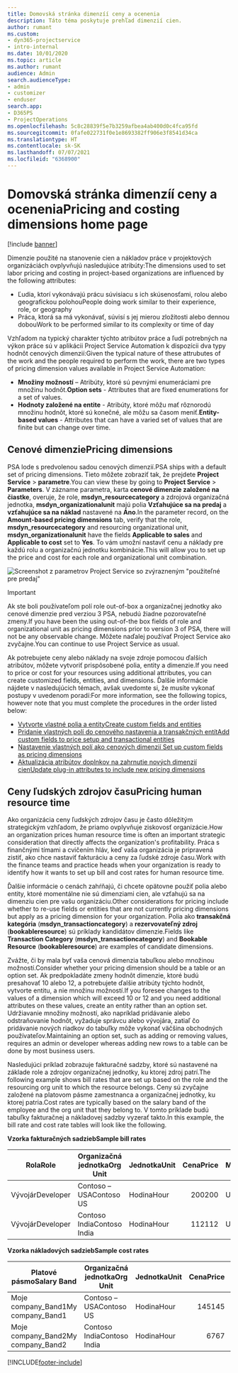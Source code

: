 ```yaml
---
title: Domovská stránka dimenzíí ceny a ocenenia
description: Táto téma poskytuje prehľad dimenzií cien.
author: rumant
ms.custom:
- dyn365-projectservice
- intro-internal
ms.date: 10/01/2020
ms.topic: article
ms.author: rumant
audience: Admin
search.audienceType:
- admin
- customizer
- enduser
search.app:
- D365PS
- ProjectOperations
ms.openlocfilehash: 5c8c28839f5e7b3259afbea4ab400d0c4fca95fd
ms.sourcegitcommit: 0fafe022731f0e1e8693382ff906e3f8541d34ca
ms.translationtype: HT
ms.contentlocale: sk-SK
ms.lasthandoff: 07/07/2021
ms.locfileid: "6368900"
---
```

# <a name="pricing-and-costing-dimensions-home-page"></a><span data-ttu-id="91a74-103">Domovská stránka dimenzíí ceny a ocenenia</span><span class="sxs-lookup"><span data-stu-id="91a74-103">Pricing and costing dimensions home page</span></span>

[!include [banner](../includes/psa-now-project-operations.md)]

<span data-ttu-id="91a74-104">Dimenzie použité na stanovenie cien a nákladov práce v projektových organizáciách ovplyvňujú nasledujúce atribúty:</span><span class="sxs-lookup"><span data-stu-id="91a74-104">The dimensions used to set labor pricing and costing in project-based organizations are influenced by the following attributes:</span></span>

- <span data-ttu-id="91a74-105">Ľudia, ktorí vykonávajú prácu súvisiacu s ich skúsenosťami, rolou alebo geografickou polohou</span><span class="sxs-lookup"><span data-stu-id="91a74-105">People doing work similar to their experience, role, or geography</span></span>
- <span data-ttu-id="91a74-106">Práca, ktorá sa má vykonávať, súvisí s jej mierou zložitosti alebo dennou dobou</span><span class="sxs-lookup"><span data-stu-id="91a74-106">Work to be performed similar to its complexity or time of day</span></span>

<span data-ttu-id="91a74-107">Vzhľadom na typický charakter týchto atribútov práce a ľudí potrebných na výkon práce sú v aplikácii Project Service Automation k dispozícii dva typy hodnôt cenových dimenzií:</span><span class="sxs-lookup"><span data-stu-id="91a74-107">Given the typical nature of these attrubutes of the work and the people required to perform the work, there are two types of pricing dimension values available in Project Service Automation:</span></span> 

- <span data-ttu-id="91a74-108">**Množiny možností** – Atribúty, ktoré sú pevnými enumeráciami pre množinu hodnôt.</span><span class="sxs-lookup"><span data-stu-id="91a74-108">**Option sets** - Attributes that are fixed enumerations for a set of values.</span></span>
- <span data-ttu-id="91a74-109">**Hodnoty založené na entite** - Atribúty, ktoré môžu mať rôznorodú množinu hodnôt, ktoré sú konečné, ale môžu sa časom meniť.</span><span class="sxs-lookup"><span data-stu-id="91a74-109">**Entity-based values** - Attributes that can have a varied set of values that are finite but can change over time.</span></span>

## <a name="pricing-dimensions"></a><span data-ttu-id="91a74-110">Cenové dimenzie</span><span class="sxs-lookup"><span data-stu-id="91a74-110">Pricing dimensions</span></span>

<span data-ttu-id="91a74-111">PSA lode s predvolenou sadou cenových dimenzií.</span><span class="sxs-lookup"><span data-stu-id="91a74-111">PSA ships with a default set of pricing dimensions.</span></span> <span data-ttu-id="91a74-112">Tieto môžete zobraziť tak, že prejdete **Project Service** > **parametre**.</span><span class="sxs-lookup"><span data-stu-id="91a74-112">You can view these by going to **Project Service** > **Parameters**.</span></span> <span data-ttu-id="91a74-113">V zázname parametra, karta **cenové dimenzie založené na čiastke**, overuje, že role, **msdyn_resourcecategory** a zdrojová organizačná jednotka, **msdyn_organizationalunit** majú polia **Vzťahujúce sa na predaj** a **vzťahujúce sa na náklad** nastavené na **Áno**.</span><span class="sxs-lookup"><span data-stu-id="91a74-113">In the parameter record, on the **Amount-based pricing dimensions** tab, verify that the role, **msdyn_resourcecategory** and resourcing organizational unit, **msdyn_organizationalunit** have the fields **Applicable to sales** and **Applicable to cost** set to **Yes**.</span></span> <span data-ttu-id="91a74-114">To vám umožní nastaviť cenu a náklady pre každú rolu a organizačnú jednotku kombinácie.</span><span class="sxs-lookup"><span data-stu-id="91a74-114">This will allow you to set up the price and cost for each role and organizational unit combination.</span></span>

![Screenshot z parametrov Project Service so zvýrazneným "použiteľné pre predaj"](media/PS-OOB-parameters.png)

> [!IMPORTANT]
> <span data-ttu-id="91a74-116">Ak ste boli používateľom polí role out-of-box a organizačnej jednotky ako cenové dimenzie pred verziou 3 PSA, nebudú žiadne pozorovateľné zmeny.</span><span class="sxs-lookup"><span data-stu-id="91a74-116">If you have been the using out-of-the box fields of role and organizational unit as pricing dimensions prior to version 3 of PSA, there will not be any observable change.</span></span> <span data-ttu-id="91a74-117">Môžete naďalej používať Project Service ako zvyčajne.</span><span class="sxs-lookup"><span data-stu-id="91a74-117">You can continue to use Project Service as usual.</span></span> 

<span data-ttu-id="91a74-118">Ak potrebujete ceny alebo náklady na svoje zdroje pomocou ďalších atribútov, môžete vytvoriť prispôsobené polia, entity a dimenzie.</span><span class="sxs-lookup"><span data-stu-id="91a74-118">If you need to price or cost for your resources using additional attributes, you can create customized fields, entities, and dimensions.</span></span> <span data-ttu-id="91a74-119">Ďalšie informácie nájdete v nasledujúcich témach, avšak uvedomte si, že musíte vykonať postupy v uvedenom poradí:</span><span class="sxs-lookup"><span data-stu-id="91a74-119">For more information, see the following topics, however note that you must complete the procedures in the order listed below:</span></span>

- [<span data-ttu-id="91a74-120">Vytvorte vlastné polia a entity</span><span class="sxs-lookup"><span data-stu-id="91a74-120">Create custom fields and entities</span></span>](create-custom-fields-entities.md)
- [<span data-ttu-id="91a74-121">Pridanie vlastných polí do cenového nastavenia a transakčných entít</span><span class="sxs-lookup"><span data-stu-id="91a74-121">Add custom fields to price setup and transactional entities</span></span>](field-references.md)
- [<span data-ttu-id="91a74-122">Nastavenie vlastných polí ako cenových dimenzií </span><span class="sxs-lookup"><span data-stu-id="91a74-122">Set up custom fields as pricing dimensions</span></span>](set-up-pricing-dimensions.md)
- [<span data-ttu-id="91a74-123">Aktualizácia atribútov doplnkov na zahrnutie nových dimenzií cien</span><span class="sxs-lookup"><span data-stu-id="91a74-123">Update plug-in attributes to include new pricing dimensions</span></span>](update-plug-in-attributes.md)

## <a name="pricing-human-resource-time"></a><span data-ttu-id="91a74-124">Ceny ľudských zdrojov času</span><span class="sxs-lookup"><span data-stu-id="91a74-124">Pricing human resource time</span></span>
<span data-ttu-id="91a74-125">Ako organizácia ceny ľudských zdrojov času je často dôležitým strategickým vzhľadom, že priamo ovplyvňuje ziskovosť organizácie.</span><span class="sxs-lookup"><span data-stu-id="91a74-125">How an organization prices human resource time is often an important strategic consideration that directly affects the organization's profitability.</span></span> <span data-ttu-id="91a74-126">Práca s finančnými tímami a cvičením hláv, keď vaša organizácia je pripravená zistiť, ako chce nastaviť fakturáciu a ceny za ľudské zdroje času.</span><span class="sxs-lookup"><span data-stu-id="91a74-126">Work with the finance teams and practice heads when your organization is ready to identify how it wants to set up bill and cost rates for human resource time.</span></span>

<span data-ttu-id="91a74-127">Ďalšie informácie o cenách zahŕňajú, či chcete opätovne použiť polia alebo entity, ktoré momentálne nie sú dimenziami cien, ale vzťahujú sa na dimenziu cien pre vašu organizáciu.</span><span class="sxs-lookup"><span data-stu-id="91a74-127">Other considerations for pricing include whether to re-use fields or entities that are not currently pricing dimensions but apply as a pricing dimension for your organization.</span></span> <span data-ttu-id="91a74-128">Polia ako **transakčná kategória** (**msdyn_transactioncategory**) a **rezervovateľný zdroj** (**bookableresource**) sú príklady kandidátov dimenzie.</span><span class="sxs-lookup"><span data-stu-id="91a74-128">Fields like **Transaction Category** (**msdyn_transactioncategory**) and **Bookable Resource** (**bookableresource**) are examples of candidate dimensions.</span></span> 

<span data-ttu-id="91a74-129">Zvážte, či by mala byť vaša cenová dimenzia tabuľkou alebo množinou možností.</span><span class="sxs-lookup"><span data-stu-id="91a74-129">Consider whether your pricing dimension should be a table or an option set.</span></span> <span data-ttu-id="91a74-130">Ak predpokladáte zmeny hodnôt dimenzie, ktoré budú presahovať 10 alebo 12, a potrebujete ďalšie atribúty týchto hodnôt, vytvorte entitu, a nie množinu možností.</span><span class="sxs-lookup"><span data-stu-id="91a74-130">If you foresee changes to the values of a dimension which will exceed 10 or 12 and you need additional attributes on these values, create an entity rather than an option set.</span></span> <span data-ttu-id="91a74-131">Udržiavanie množiny možností, ako napríklad pridávanie alebo odstraňovanie hodnôt, vyžaduje správcu alebo vývojára, zatiaľ čo pridávanie nových riadkov do tabuľky môže vykonať väčšina obchodných používateľov.</span><span class="sxs-lookup"><span data-stu-id="91a74-131">Maintaining an option set, such as adding or removing values, requires an admin or developer whereas adding new rows to a table can be done by most business users.</span></span>

<span data-ttu-id="91a74-132">Nasledujúci príklad zobrazuje fakturačné sadzby, ktoré sú nastavené na základe role a zdrojov organizačnej jednotky, ku ktorej zdroj patrí.</span><span class="sxs-lookup"><span data-stu-id="91a74-132">The following example shows bill rates that are set up based on the role and the resourcing org unit to which the resource belongs.</span></span> <span data-ttu-id="91a74-133">Ceny sú zvyčajne založené na platovom pásme zamestnanca a organizačnej jednotky, ku ktorej patria.</span><span class="sxs-lookup"><span data-stu-id="91a74-133">Cost rates are typically based on the salary band of the employee and the org unit that they belong to.</span></span> <span data-ttu-id="91a74-134">V tomto príklade budú tabuľky fakturačnej a nákladovej sadzby vyzerať takto.</span><span class="sxs-lookup"><span data-stu-id="91a74-134">In this example, the bill rate and cost rate tables will look like the following.</span></span>

<span data-ttu-id="91a74-135">**Vzorka fakturačných sadzieb**</span><span class="sxs-lookup"><span data-stu-id="91a74-135">**Sample bill rates**</span></span>

| <span data-ttu-id="91a74-136">Rola</span><span class="sxs-lookup"><span data-stu-id="91a74-136">Role</span></span>        | <span data-ttu-id="91a74-137">Organizačná jednotka</span><span class="sxs-lookup"><span data-stu-id="91a74-137">Org Unit</span></span>    |<span data-ttu-id="91a74-138">Jednotka</span><span class="sxs-lookup"><span data-stu-id="91a74-138">Unit</span></span>      |<span data-ttu-id="91a74-139">Cena</span><span class="sxs-lookup"><span data-stu-id="91a74-139">Price</span></span>      |<span data-ttu-id="91a74-140">Mena</span><span class="sxs-lookup"><span data-stu-id="91a74-140">Currency</span></span>  |
| ------------|-------------|----------|----------:|----------|
| <span data-ttu-id="91a74-141">Vývojár</span><span class="sxs-lookup"><span data-stu-id="91a74-141">Developer</span></span>   | <span data-ttu-id="91a74-142">Contoso – USA</span><span class="sxs-lookup"><span data-stu-id="91a74-142">Contoso US</span></span>  |<span data-ttu-id="91a74-143">Hodina</span><span class="sxs-lookup"><span data-stu-id="91a74-143">Hour</span></span> | <span data-ttu-id="91a74-144">200</span><span class="sxs-lookup"><span data-stu-id="91a74-144">200</span></span>|<span data-ttu-id="91a74-145">USD</span><span class="sxs-lookup"><span data-stu-id="91a74-145">USD</span></span>     |
| <span data-ttu-id="91a74-146">Vývojár</span><span class="sxs-lookup"><span data-stu-id="91a74-146">Developer</span></span>   | <span data-ttu-id="91a74-147">Contoso India</span><span class="sxs-lookup"><span data-stu-id="91a74-147">Contoso India</span></span> |<span data-ttu-id="91a74-148">Hodina</span><span class="sxs-lookup"><span data-stu-id="91a74-148">Hour</span></span>|   <span data-ttu-id="91a74-149">112</span><span class="sxs-lookup"><span data-stu-id="91a74-149">112</span></span>|<span data-ttu-id="91a74-150">USD</span><span class="sxs-lookup"><span data-stu-id="91a74-150">USD</span></span>     |


<span data-ttu-id="91a74-151">**Vzorka nákladových sadzieb**</span><span class="sxs-lookup"><span data-stu-id="91a74-151">**Sample cost rates**</span></span>

| <span data-ttu-id="91a74-152">Platové pásmo</span><span class="sxs-lookup"><span data-stu-id="91a74-152">Salary Band</span></span>     | <span data-ttu-id="91a74-153">Organizačná jednotka</span><span class="sxs-lookup"><span data-stu-id="91a74-153">Org Unit</span></span>    |<span data-ttu-id="91a74-154">Jednotka</span><span class="sxs-lookup"><span data-stu-id="91a74-154">Unit</span></span>      |<span data-ttu-id="91a74-155">Cena</span><span class="sxs-lookup"><span data-stu-id="91a74-155">Price</span></span>      |<span data-ttu-id="91a74-156">Mena</span><span class="sxs-lookup"><span data-stu-id="91a74-156">Currency</span></span>  |
| ----------------|-------------|----------|----------:|----------|
| <span data-ttu-id="91a74-157">Moje company_Band1</span><span class="sxs-lookup"><span data-stu-id="91a74-157">My company_Band1</span></span> | <span data-ttu-id="91a74-158">Contoso – USA</span><span class="sxs-lookup"><span data-stu-id="91a74-158">Contoso US</span></span>  |<span data-ttu-id="91a74-159">Hodina</span><span class="sxs-lookup"><span data-stu-id="91a74-159">Hour</span></span> | <span data-ttu-id="91a74-160">145</span><span class="sxs-lookup"><span data-stu-id="91a74-160">145</span></span>|<span data-ttu-id="91a74-161">USD</span><span class="sxs-lookup"><span data-stu-id="91a74-161">USD</span></span>     |
| <span data-ttu-id="91a74-162">Moje company_Band2</span><span class="sxs-lookup"><span data-stu-id="91a74-162">My company_Band2</span></span> | <span data-ttu-id="91a74-163">Contoso India</span><span class="sxs-lookup"><span data-stu-id="91a74-163">Contoso India</span></span> |<span data-ttu-id="91a74-164">Hodina</span><span class="sxs-lookup"><span data-stu-id="91a74-164">Hour</span></span>|   <span data-ttu-id="91a74-165">67</span><span class="sxs-lookup"><span data-stu-id="91a74-165">67</span></span>|<span data-ttu-id="91a74-166">USD</span><span class="sxs-lookup"><span data-stu-id="91a74-166">USD</span></span>     |


[!INCLUDE[footer-include](../includes/footer-banner.md)]